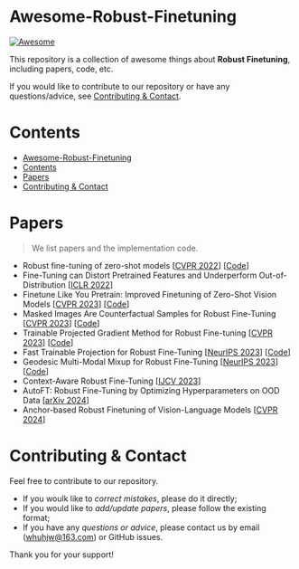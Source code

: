 # Awesome-Robust-Finetuning
[![Awesome](https://cdn.rawgit.com/sindresorhus/awesome/d7305f38d29fed78fa85652e3a63e154dd8e8829/media/badge.svg)](https://github.com/sindresorhus/awesome)

This repository is a collection of awesome things about **Robust Finetuning**, including papers, code, etc.

If you would like to contribute to our repository or have any questions/advice, see [Contributing & Contact](#contributing--contact).

# Contents
- [Awesome-Robust-Finetuning](#Awesome-Robust-Finetuning)
- [Contents](#contents)
- [Papers](#papers)
- [Contributing \& Contact](#contributing--contact)

# Papers
> We list papers and the implementation code.

* Robust fine-tuning of zero-shot models [[CVPR 2022](https://openaccess.thecvf.com/content/CVPR2022/papers/Wortsman_Robust_Fine-Tuning_of_Zero-Shot_Models_CVPR_2022_paper.pdf)] [[Code](https://github.com/mlfoundations/wise-ft)]
* Fine-Tuning can Distort Pretrained Features and Underperform Out-of-Distribution [[ICLR 2022](https://openreview.net/pdf?id=UYneFzXSJWh)]
* Finetune Like You Pretrain: Improved Finetuning of Zero-Shot Vision Models [[CVPR 2023](https://openaccess.thecvf.com/content/CVPR2023/papers/Goyal_Finetune_Like_You_Pretrain_Improved_Finetuning_of_Zero-Shot_Vision_Models_CVPR_2023_paper.pdf)] [[Code](https://github.com/locuslab/FLYP)]
* Masked Images Are Counterfactual Samples for Robust Fine-Tuning [[CVPR 2023](https://openaccess.thecvf.com/content/CVPR2023/papers/Xiao_Masked_Images_Are_Counterfactual_Samples_for_Robust_Fine-Tuning_CVPR_2023_paper.pdf)] [[Code](https://github.com/Coxy7/robust-finetuning)]
* Trainable Projected Gradient Method for Robust Fine-tuning [[CVPR 2023](https://openaccess.thecvf.com/content/CVPR2023/papers/Tian_Trainable_Projected_Gradient_Method_for_Robust_Fine-Tuning_CVPR_2023_paper.pdf)] [[Code](https://github.com/PotatoTian/TPGM)]
* Fast Trainable Projection for Robust Fine-Tuning [[NeurIPS 2023](https://openreview.net/pdf?id=Tb7np0MInj)] [[Code](https://github.com/GT-RIPL/FTP)]
* Geodesic Multi-Modal Mixup for Robust Fine-Tuning [[NeurIPS 2023](https://arxiv.org/pdf/2203.03897)] [[Code](https://github.com/changdaeoh/multimodal-mixup)]
* Context-Aware Robust Fine-Tuning [[IJCV 2023](https://link.springer.com/article/10.1007/s11263-023-01951-2)]
* AutoFT: Robust Fine-Tuning by Optimizing Hyperparameters on OOD Data [[arXiv 2024](https://arxiv.org/pdf/2401.10220.pdf)]
* Anchor-based Robust Finetuning of Vision-Language Models [[CVPR 2024](https://arxiv.org/pdf/2404.06244.pdf)]


# Contributing & Contact
Feel free to contribute to our repository.

- If you woulk like to *correct mistakes*, please do it directly;
- If you would like to *add/update papers*, please follow the existing format;
- If you have any *questions or advice*, please contact us by email (whuhjw@163.com) or GitHub issues.

Thank you for your support!
